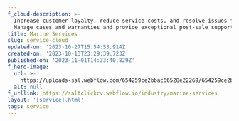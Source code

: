 ```yaml
---
f_cloud-description: >-
  Increase customer loyalty, reduce service costs, and resolve issues faster.
  Manage cases and warranties and provide exceptional post-sale support. 
title: Marine Services
slug: service-cloud
updated-on: '2023-10-27T15:54:53.914Z'
created-on: '2023-10-13T23:29:39.723Z'
published-on: '2023-11-01T14:33:40.829Z'
f_hero-image:
  url: >-
    https://uploads-ssl.webflow.com/654259ce2bbac66528e22269/654259ce2bbac66528e222c9_blueboat.jpg
  alt: null
f_urllink: https://saltclickrv.webflow.io/industry/marine-services
layout: '[service].html'
tags: service
---
```



